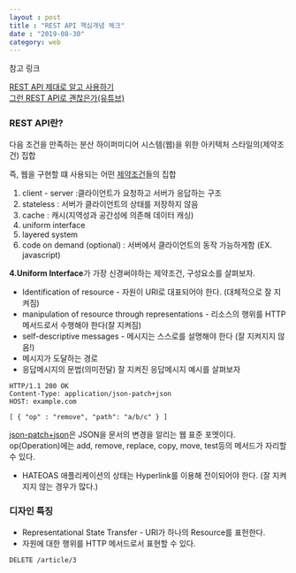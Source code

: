 ```yaml
---
layout : post
title : "REST API 핵심개념 체크"
date : "2019-08-30"
category: web
---
```

참고 링크

[REST API 제대로 알고 사용하기](https://meetup.toast.com/posts/92)   
[그런 REST API로 괜찮은가(유튜브)](https://www.youtube.com/watch?v=RP_f5dMoHFc)


### REST API란?

다음 조건을 만족하는 분산 하이퍼미디어 시스템(웹)을 위한 아키텍처 스타일의(제약조건) 집합 

즉, 웹을 구현할 떄 사용되는 어떤 [제약조건](https://ko.wikipedia.org/wiki/REST#REST_%EC%95%84%ED%82%A4%ED%85%8D%EC%B2%98%EC%97%90_%EC%A0%81%EC%9A%A9%EB%90%98%EB%8A%94_6%EA%B0%80%EC%A7%80_%EC%A0%9C%ED%95%9C_%EC%A1%B0%EA%B1%B4)들의 집합

1. client - server :클라이언트가 요청하고 서버가 응답하는 구조
2. stateless : 서버가 클라이언트의 상태를 저장하지 않음
3. cache : 캐시(지역성과 공간성에 의존해 데이터 캐싱)
4. uniform interface
5. layered system 
6. code on demand (optional) : 서버에서 클라이언트의 동작 가능하게함 (EX. javascript)


**4.Uniform Interface**가 가장 신경써야하는 제약조건, 구성요소를 살펴보자.

* Identification of resource                       - 자원이 URI로 대표되어야 한다. (대체적으로 잘 지켜짐)
* manipulation of resource through representations - 리소스의 행위를 HTTP 메서드로서 수행해야 한다(잘 지켜짐)
* self-descriptive messages                        - 메시지는 스스로를 설명해야 한다 (잘 지켜지지 않음!)
 * 메시지가 도달하는 경로
 * 응답메시지의 문법(의미전달)
 잘 지켜진 응답메시지 예시를 살펴보자

 ```
 HTTP/1.1 200 OK
 Content-Type: application/json-patch+json
 HOST: example.com

 [ { "op" : "remove", "path": "a/b/c" } ]
```

 [json-patch+json](https://en.wikipedia.org/wiki/JSON_Patch)은 JSON을 문서의 변경을 알리는 웹 표준 포멧이다. op(Operation)에는 add, remove, replace, copy, move, test등의 메서드가 자리할 수 있다.
 * HATEOAS 애플리케이션의 상태는 Hyperlink를 이용해 전이되어야 한다. (잘 지켜지지 않는 경우가 많다.)


### 디자인 특징
* Representational State Transfer - URI가 하나의 Resource를 표헌한다.
* 자원에 대한 행위를 HTTP 메서드로서 표현할 수 있다.
```
DELETE /article/3
```


